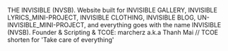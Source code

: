 THE INVISIBLE (NVSB).
Website built for INVISIBLE GALLERY, INVISIBLE LYRICS_MINI-PROJECT, INVISIBLE CLOTHING, INVISIBLE BLOG, UN-INVISIBLE_MINI-PROJECT, and everything goes with the name INVISIBLE (NVSB).
Founder & Scripting & TCOE: marcherz a.k.a Thanh Mai
// TCOE shorten for 'Take care of everything'
